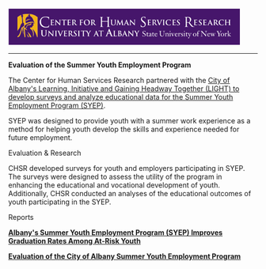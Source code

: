 ![CHSR Logo](chsr-project-logo.png)

<hr />

**Evaluation of the Summer Youth Employment Program**

The Center for Human Services Research partnered with the [City of
Albany\'s Learning, Initiative and Gaining Headway Together (LIGHT) to
develop surveys and analyze educational data for the Summer Youth
Employment Program
(SYEP)](https://www.albanyny.gov/Government/Departments/YouthandWorkforceServices/SummerYouthEmploymentProgram.aspx).

SYEP was designed to provide youth with a summer work experience as a
method for helping youth develop the skills and experience needed for
future employment.

Evaluation & Research

CHSR developed surveys for youth and employers participating in SYEP.
The surveys were designed to assess the utility of the program in
enhancing the educational and vocational development of youth.
Additionally, CHSR conducted an analyses of the educational outcomes of
youth participating in the SYEP.

Reports

[**Albany's Summer Youth Employment Program (SYEP) Improves Graduation
Rates Among At-Risk
Youth**](https://www.albany.edu/chsr/reports/syep_2019_researchbrief.pdf)

**[Evaluation of the City of Albany Summer Youth Employment
Program](https://www.albany.edu/chsr/reports/syep_2019.pdf)**

